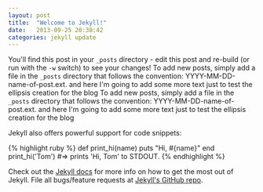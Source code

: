 ```yaml
---
layout: post
title:  "Welcome to Jekyll!"
date:   2013-09-25 20:38:42
categories: jekyll update
---
```



You'll find this post in your `_posts` directory - edit this post and re-build (or run with the `-w` switch) to see your changes!
To add new posts, simply add a file in the `_posts` directory that follows the convention: YYYY-MM-DD-name-of-post.ext. and here I'm going to add some more text just to test the ellipsis creation for the blog To add new posts, simply add a file in the `_posts` directory that follows the convention: YYYY-MM-DD-name-of-post.ext. and here I'm going to add some more text just to test the ellipsis creation for the blog

Jekyll also offers powerful support for code snippets:

{% highlight ruby %}
def print_hi(name)
  puts "Hi, #{name}"
end
print_hi('Tom')
#=> prints 'Hi, Tom' to STDOUT.
{% endhighlight %}

Check out the [Jekyll docs][jekyll] for more info on how to get the most out of Jekyll. File all bugs/feature requests at [Jekyll's GitHub repo][jekyll-gh].

[jekyll-gh]: https://github.com/mojombo/jekyll
[jekyll]:    http://jekyllrb.com
